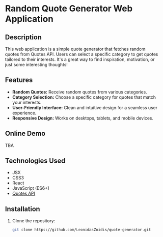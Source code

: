 # Random Quote Generator Web Application

## Description

This web application is a simple quote generator that fetches random quotes from Quotes API. Users can select a specific category to get quotes tailored to their interests. It's a great way to find inspiration, motivation, or just some interesting thoughts!

## Features

- **Random Quotes:** Receive random quotes from various categories.
- **Category Selection:** Choose a specific category for quotes that match your interests.
- **User-Friendly Interface:** Clean and intuitive design for a seamless user experience.
- **Responsive Design:** Works on desktops, tablets, and mobile devices.

## Online Demo

TBA

## Technologies Used

- JSX
- CSS3
- React
- JavaScript (ES6+)
- [Quotes API](https://api-ninjas.com/api/quotes)
  
## Installation

1. Clone the repository:

   ```bash
   git clone https://github.com/LeonidasZoidis/quote-generator.git
